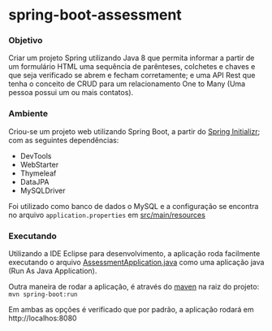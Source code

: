 # spring-boot-assessment

### Objetivo
Criar um projeto Spring utilizando Java 8 que permita informar a partir de um formulário HTML uma sequência de parênteses, colchetes e chaves e que seja verificado se abrem e fecham corretamente; e uma API Rest que tenha o conceito de CRUD para um relacionamento One to Many (Uma pessoa possui um ou mais contatos).

### Ambiente
Criou-se um projeto web utilizando Spring Boot, a partir do [Spring Initializr](https://start.spring.io/); com as seguintes dependências:
- DevTools
- WebStarter
- Thymeleaf
- DataJPA
- MySQLDriver

Foi utilizado como banco de dados o MySQL e a configuração se encontra no arquivo `application.properties` em [src/main/resources](https://github.com/hiroshisogabe/spring-boot-assessment/tree/master/src/main/resources)

### Executando
Utilizando a IDE Eclipse para desenvolvimento, a aplicação roda facilmente executando o arquivo [AssessmentApplication.java](https://github.com/hiroshisogabe/spring-boot-assessment/tree/master/src/main/java/br/com/sogabe/assessment) como uma aplicação java (Run As Java Application).

Outra maneira de rodar a aplicação, é através do [maven](https://maven.apache.org/) na raiz do projeto:
`mvn spring-boot:run`

Em ambas as opções é verificado que por padrão, a aplicação rodará em http://localhos:8080 
